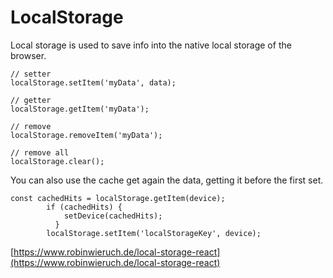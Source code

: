 # LocalStorage

Local storage is used to save info into the native local storage of the browser.

```text
// setter
localStorage.setItem('myData', data);
 
// getter
localStorage.getItem('myData');
 
// remove
localStorage.removeItem('myData');
 
// remove all
localStorage.clear();
```

You can also use the cache get again the data, getting it before the first set.

```text
const cachedHits = localStorage.getItem(device);
        if (cachedHits) {
            setDevice(cachedHits);
          }
        localStorage.setItem('localStorageKey', device);
```

[https://www.robinwieruch.de/local-storage-react](https://www.robinwieruch.de/local-storage-react)


